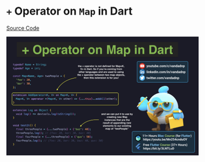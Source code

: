 # `+` Operator on `Map` in Dart

[Source Code](+-operator-on-map-in-dart.dart)

![](+-operator-on-map-in-dart.jpg)
